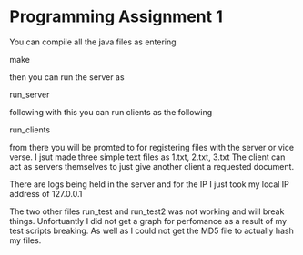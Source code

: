 # Programming Assignment 1 

You can compile all the java files as entering 

make 

then you can run the server as 

run_server 

following with this you can run clients as the following

run_clients

from there you will be promted to for registering files with the server or vice verse. I jsut made three simple text files as 1.txt, 2.txt, 3.txt
The client can act as servers themselves to just give another client a requested document. 

There are logs being held in the server and for the IP I just took my local IP address of 127.0.0.1

The two other files run_test and run_test2 was not working and will break things. Unfortuantly I did not get a graph for perfomance as a result of my test scripts breaking. As well as I could not get the MD5 file to actually hash my files. 

 
